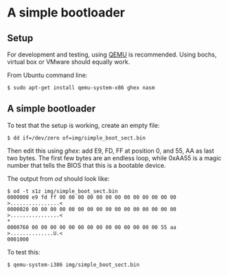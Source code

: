 # A simple bootloader

## Setup

For development and testing, using [QEMU](http://wiki.qemu.org/Main_Page) is recommended. 
Using bochs, virtual box or VMware should equally work.

From Ubuntu command line:

    $ sudo apt-get install qemu-system-x86 ghex nasm

## A simple bootloader

To test that the setup is working, create an empty file:

    $ dd if=/dev/zero of=img/simple_boot_sect.bin

Then edit this using _ghex_: add E9, FD, FF at position 0, and 55, AA as
last two bytes. The first few bytes are an endless loop, while 0xAA55 is
a magic number that tells the BIOS that this is a bootable device.

The output from _od_ should look like:

    $ od -t x1z img/simple_boot_sect.bin
    0000000 e9 fd ff 00 00 00 00 00 00 00 00 00 00 00 00 00  >................<
    0000020 00 00 00 00 00 00 00 00 00 00 00 00 00 00 00 00  >................<
    *
    0000760 00 00 00 00 00 00 00 00 00 00 00 00 00 00 55 aa  >..............U.<
    0001000

To test this:

    $ qemu-system-i386 img/simple_boot_sect.bin

